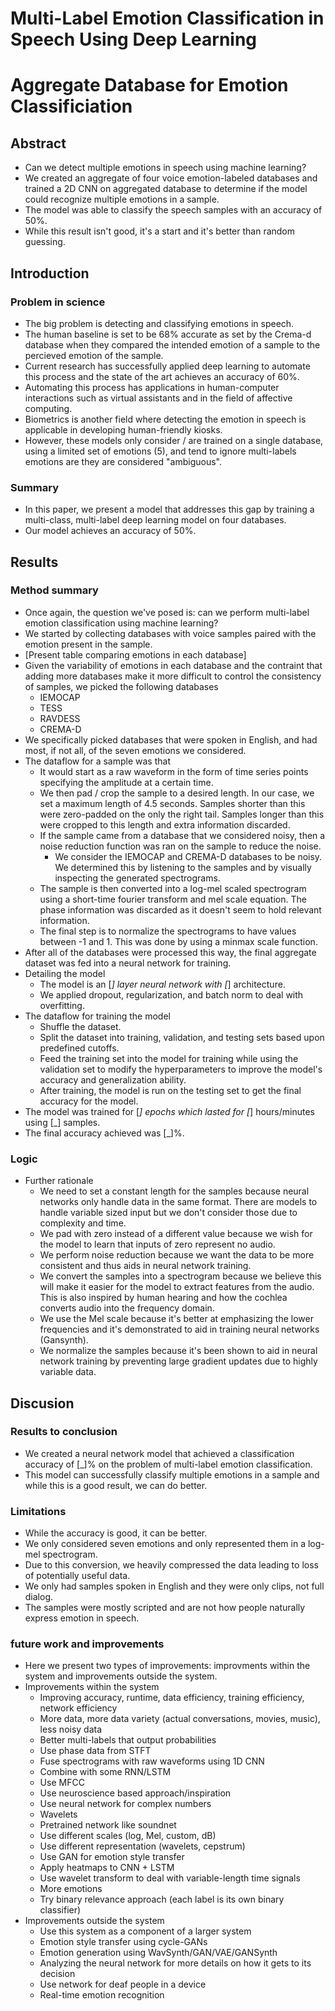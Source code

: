 # Multi-Label Emotion Classification in Speech Using Deep Learning

# Aggregate Database for Emotion Classificiation

## Abstract

- Can we detect multiple emotions in speech using machine learning?
- We created an aggregate of four voice emotion-labeled databases and trained a 2D CNN on aggregated database to determine if the model could recognize multiple emotions in a sample.
- The model was able to classify the speech samples with an accuracy of 50%.
- While this result isn't good, it's a start and it's better than random guessing.

## Introduction

### Problem in science

- The big problem is detecting and classifying emotions in speech.
- The human baseline is set to be 68% accurate as set by the Crema-d database when they compared the intended emotion of a sample to the percieved emotion of the sample.
- Current research has successfully applied deep learning to automate this process and the state of the art achieves an accuracy of 60%.
- Automating this process has applications in human-computer interactions such as virtual assistants and in the field of affective computing.
- Biometrics is another field where detecting the emotion in speech is applicable in developing human-friendly kiosks.
- However, these models only consider / are trained on a single database, using a limited set of emotions (5), and tend to ignore multi-labels emotions are they are considered "ambiguous".

### Summary

- In this paper, we present a model that addresses this gap by training a multi-class, multi-label deep learning model on four databases.
- Our model achieves an accuracy of 50%.

## Results

### Method summary

- Once again, the question we've posed is: can we perform multi-label emotion classification using machine learning?
- We started by collecting databases with voice samples paired with the emotion present in the sample.
- [Present table comparing emotions in each database]
- Given the variability of emotions in each database and the contraint that adding more databases make it more difficult to control the consistency of samples, we picked the following databases
  - IEMOCAP
  - TESS
  - RAVDESS
  - CREMA-D
- We specifically picked databases that were spoken in English, and had most, if not all, of the seven emotions we considered.
- The dataflow for a sample was that
  - It would start as a raw waveform in the form of time series points specifying the amplitude at a certain time.
  - We then pad / crop the sample to a desired length. In our case, we set a maximum length of 4.5 seconds. Samples shorter than this were zero-padded on the only the right tail. Samples longer than this were cropped to this length and extra information discarded.
  - If the sample came from a database that we considered noisy, then a noise reduction function was ran on the sample to reduce the noise.
    - We consider the IEMOCAP and CREMA-D databases to be noisy. We determined this by listening to the samples and by visually inspecting the generated spectrograms.
  - The sample is then converted into a log-mel scaled spectrogram using a short-time fourier transform and mel scale equation. The phase information was discarded as it doesn't seem to hold relevant information.
  - The final step is to normalize the spectrograms to have values between -1 and 1. This was done by using a minmax scale function.
- After all of the databases were processed this way, the final aggregate dataset was fed into a neural network for training.
- Detailing the model
  - The model is an [_] layer neural network with [_] architecture.
  - We applied dropout, regularization, and batch norm to deal with overfitting.
- The dataflow for training the model
  - Shuffle the dataset.
  - Split the dataset into training, validation, and testing sets based upon predefined cutoffs.
  - Feed the training set into the model for training while using the validation set to modify the hyperparameters to improve the model's accuracy and generalization ability.
  - After training, the model is run on the testing set to get the final accuracy for the model.
- The model was trained for [_] epochs which lasted for [_] hours/minutes using [_] samples.
- The final accuracy achieved was [_]%.

### Logic

- Further rationale
  - We need to set a constant length for the samples because neural networks only handle data in the same format. There are models to handle variable sized input but we don't consider those due to complexity and time.
  - We pad with zero instead of a different value because we wish for the model to learn that inputs of zero represent no audio.
  - We perform noise reduction because we want the data to be more consistent and thus aids in neural network training.
  - We convert the samples into a spectrogram because we believe this will make it easier for the model to extract features from the audio. This is also inspired by human hearing and how the cochlea converts audio into the frequency domain.
  - We use the Mel scale because it's better at emphasizing the lower frequencies and it's demonstrated to aid in training neural networks (Gansynth).
  - We normalize the samples because it's been shown to aid in neural network training by preventing large gradient updates due to highly variable data.

## Discusion

### Results to conclusion

- We created a neural network model that achieved a classification accuracy of [_]% on the problem of multi-label emotion classification.
- This model can successfully classify multiple emotions in a sample and while this is a good result, we can do better.

### Limitations

- While the accuracy is good, it can be better.
- We only considered seven emotions and only represented them in a log-mel spectrogram.
- Due to this conversion, we heavily compressed the data leading to loss of potentially useful data.
- We only had samples spoken in English and they were only clips, not full dialog.
- The samples were mostly scripted and are not how people naturally express emotion in speech.

### future work and improvements

- Here we present two types of improvements: improvments within the system and improvements outside the system.
- Improvements within the system
  - Improving accuracy, runtime, data efficiency, training efficiency, network efficiency
  - More data, more data variety (actual conversations, movies, music), less noisy data
  - Better multi-labels that output probabilities
  - Use phase data from STFT
  - Fuse spectrograms with raw waveforms using 1D CNN
  - Combine with some RNN/LSTM
  - Use MFCC
  - Use neuroscience based approach/inspiration
  - Use neural network for complex numbers
  - Wavelets
  - Pretrained network like soundnet
  - Use different scales (log, Mel, custom, dB)
  - Use different representation (wavelets, cepstrum)
  - Use GAN for emotion style transfer
  - Apply heatmaps to CNN + LSTM
  - Use wavelet transform to deal with variable-length time signals
  - More emotions
  - Try binary relevance approach (each label is its own binary classifier)
- Improvements outside the system
  - Use this system as a component of a larger system
  - Emotion style transfer using cycle-GANs
  - Emotion generation using WavSynth/GAN/VAE/GANSynth
  - Analyzing the neural network for more details on how it gets to its decision
  - Use network for deaf people in a device
  - Real-time emotion recognition
